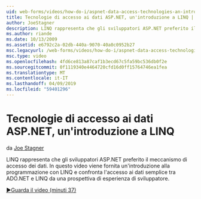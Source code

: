 ```yaml
---
uid: web-forms/videos/how-do-i/aspnet-data-access-technologies-an-introduction-to-linq
title: Tecnologie di accesso ai dati ASP.NET, un'introduzione a LINQ | Microsoft Docs
author: JoeStagner
description: LINQ rappresenta che gli sviluppatori ASP.NET preferito il meccanismo di accesso dei dati. In questo video viene fornita un'introduzione alla programmazione con LINQ e confronta dati semplice accesso betwee...
ms.author: riande
ms.date: 10/13/2009
ms.assetid: e6792c2a-02db-440a-9070-40a0c0952b27
msc.legacyurl: /web-forms/videos/how-do-i/aspnet-data-access-technologies-an-introduction-to-linq
msc.type: video
ms.openlocfilehash: 4fd6ce813a87caf1b3ecd67c5fa59bc536db0f2e
ms.sourcegitcommit: 0f1119340e4464720cfd16d0ff15764746ea1fea
ms.translationtype: MT
ms.contentlocale: it-IT
ms.lasthandoff: 04/09/2019
ms.locfileid: "59401296"
---
```

# <a name="aspnet-data-access-technologies-an-introduction-to-linq"></a>Tecnologie di accesso ai dati ASP.NET, un'introduzione a LINQ

da [Joe Stagner](https://github.com/JoeStagner)

LINQ rappresenta che gli sviluppatori ASP.NET preferito il meccanismo di accesso dei dati. In questo video viene fornita un'introduzione alla programmazione con LINQ e confronta l'accesso ai dati semplice tra ADO.NET e LINQ da una prospettiva di esperienza di sviluppatore.

[&#9654;Guarda il video (minuti 37)](https://channel9.msdn.com/Blogs/ASP-NET-Site-Videos/aspnet-data-access-technologies-an-introduction-to-linq)
